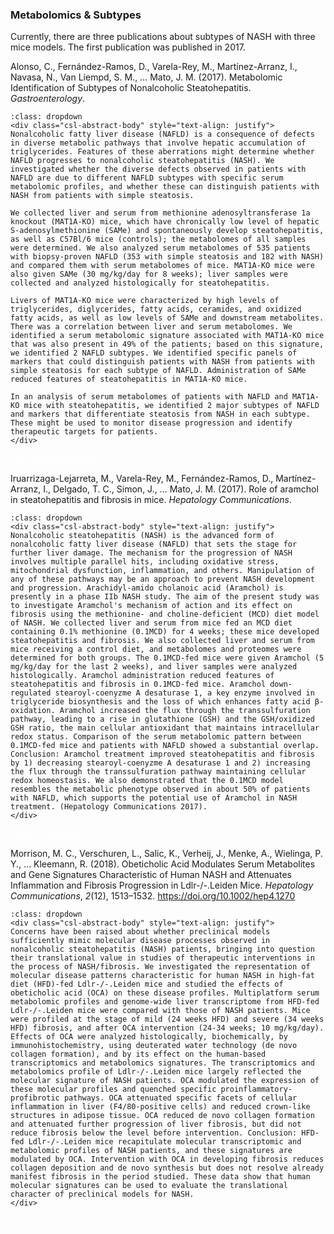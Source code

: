 ### Metabolomics & Subtypes

Currently, there are three publications about subtypes of NASH with three mice models. The first publication was published in 2017.

Alonso, C., Fernández-Ramos, D., Varela-Rey, M., Martínez-Arranz, I., Navasa, N., Van Liempd, S. M., … Mato, J. M. (2017). Metabolomic Identification of Subtypes of Nonalcoholic Steatohepatitis. <i>Gastroenterology</i>. 

```{admonition} Abstract
:class: dropdown
<div class="csl-abstract-body" style="text-align: justify">
Nonalcoholic fatty liver disease (NAFLD) is a consequence of defects in diverse metabolic pathways that involve hepatic accumulation of triglycerides. Features of these aberrations might determine whether NAFLD progresses to nonalcoholic steatohepatitis (NASH). We investigated whether the diverse defects observed in patients with NAFLD are due to different NAFLD subtypes with specific serum metabolomic profiles, and whether these can distinguish patients with NASH from patients with simple steatosis.    

We collected liver and serum from methionine adenosyltransferase 1a knockout (MAT1A-KO) mice, which have chronically low level of hepatic S-adenosylmethionine (SAMe) and spontaneously develop steatohepatitis, as well as C57Bl/6 mice (controls); the metabolomes of all samples were determined. We also analyzed serum metabolomes of 535 patients with biopsy-proven NAFLD (353 with simple steatosis and 182 with NASH) and compared them with serum metabolomes of mice. MAT1A-KO mice were also given SAMe (30 mg/kg/day for 8 weeks); liver samples were collected and analyzed histologically for steatohepatitis.  

Livers of MAT1A-KO mice were characterized by high levels of triglycerides, diglycerides, fatty acids, ceramides, and oxidized fatty acids, as well as low levels of SAMe and downstream metabolites. There was a correlation between liver and serum metabolomes. We identified a serum metabolomic signature associated with MAT1A-KO mice that was also present in 49% of the patients; based on this signature, we identified 2 NAFLD subtypes. We identified specific panels of markers that could distinguish patients with NASH from patients with simple steatosis for each subtype of NAFLD. Administration of SAMe reduced features of steatohepatitis in MAT1A-KO mice.  

In an analysis of serum metabolomes of patients with NAFLD and MAT1A-KO mice with steatohepatitis, we identified 2 major subtypes of NAFLD and markers that differentiate steatosis from NASH in each subtype. These might be used to monitor disease progression and identify therapeutic targets for patients.
</div>
```

<a href='https://www.gastrojournal.org/article/S0016-5085(17)30072-0/fulltext' style="color:white" class="btn btn-info">web</a>
<a href='https://www.gastrojournal.org/action/showPdf?pii=S0016-5085%2817%2930072-0' style="color:white" class="btn btn-info">pdf</a>
<a href='https://doi.org/10.1053/j.gastro.2017.01.015' style="color:white" class="btn btn-info">DOI</a>
<a href='https://pubmed.ncbi.nlm.nih.gov/28132890/' style="color:white" class="btn btn-info">Pubmed</a>

Iruarrizaga-Lejarreta, M., Varela-Rey, M., Fernández-Ramos, D., Martínez-Arranz, I., Delgado, T. C., Simon, J., … Mato, J. M. (2017). Role of aramchol in steatohepatitis and fibrosis in mice. <i>Hepatology Communications</i>.

```{admonition} Abstract
:class: dropdown
<div class="csl-abstract-body" style="text-align: justify">
Nonalcoholic steatohepatitis (NASH) is the advanced form of nonalcoholic fatty liver disease (NAFLD) that sets the stage for further liver damage. The mechanism for the progression of NASH involves multiple parallel hits, including oxidative stress, mitochondrial dysfunction, inflammation, and others. Manipulation of any of these pathways may be an approach to prevent NASH development and progression. Arachidyl-amido cholanoic acid (Aramchol) is presently in a phase IIb NASH study. The aim of the present study was to investigate Aramchol's mechanism of action and its effect on fibrosis using the methionine- and choline-deficient (MCD) diet model of NASH. We collected liver and serum from mice fed an MCD diet containing 0.1% methionine (0.1MCD) for 4 weeks; these mice developed steatohepatitis and fibrosis. We also collected liver and serum from mice receiving a control diet, and metabolomes and proteomes were determined for both groups. The 0.1MCD-fed mice were given Aramchol (5 mg/kg/day for the last 2 weeks), and liver samples were analyzed histologically. Aramchol administration reduced features of steatohepatitis and fibrosis in 0.1MCD-fed mice. Aramchol down-regulated stearoyl-coenyzme A desaturase 1, a key enzyme involved in triglyceride biosynthesis and the loss of which enhances fatty acid β-oxidation. Aramchol increased the flux through the transsulfuration pathway, leading to a rise in glutathione (GSH) and the GSH/oxidized GSH ratio, the main cellular antioxidant that maintains intracellular redox status. Comparison of the serum metabolomic pattern between 0.1MCD-fed mice and patients with NAFLD showed a substantial overlap. Conclusion: Aramchol treatment improved steatohepatitis and fibrosis by 1) decreasing stearoyl-coenyzme A desaturase 1 and 2) increasing the flux through the transsulfuration pathway maintaining cellular redox homeostasis. We also demonstrated that the 0.1MCD model resembles the metabolic phenotype observed in about 50% of patients with NAFLD, which supports the potential use of Aramchol in NASH treatment. (Hepatology Communications 2017).
</div>
```

<a href='https://aasldpubs.onlinelibrary.wiley.com/doi/full/10.1002/hep4.1107' style="color:white" class="btn btn-info">web</a>
<a href='https://doi.org/10.1002/hep4.1107' style="color:white" class="btn btn-info">DOI</a>
<a href='https://pubmed.ncbi.nlm.nih.gov/29159325/' style="color:white" class="btn btn-info">Pubmed</a>

Morrison, M. C., Verschuren, L., Salic, K., Verheij, J., Menke, A., Wielinga, P. Y., … Kleemann, R. (2018). Obeticholic Acid Modulates Serum Metabolites and Gene Signatures Characteristic of Human NASH and Attenuates Inflammation and Fibrosis Progression in Ldlr-/-.Leiden Mice. <i>Hepatology Communications</i>, <i>2</i>(12), 1513–1532. <a href="https://doi.org/10.1002/hep4.1270">https://doi.org/10.1002/hep4.1270</a>

```{admonition} Abstract
:class: dropdown
<div class="csl-abstract-body" style="text-align: justify">
Concerns have been raised about whether preclinical models sufficiently mimic molecular disease processes observed in nonalcoholic steatohepatitis (NASH) patients, bringing into question their translational value in studies of therapeutic interventions in the process of NASH/fibrosis. We investigated the representation of molecular disease patterns characteristic for human NASH in high-fat diet (HFD)-fed Ldlr-/-.Leiden mice and studied the effects of obeticholic acid (OCA) on these disease profiles. Multiplatform serum metabolomic profiles and genome-wide liver transcriptome from HFD-fed Ldlr-/-.Leiden mice were compared with those of NASH patients. Mice were profiled at the stage of mild (24 weeks HFD) and severe (34 weeks HFD) fibrosis, and after OCA intervention (24-34 weeks; 10 mg/kg/day). Effects of OCA were analyzed histologically, biochemically, by immunohistochemistry, using deuterated water technology (de novo collagen formation), and by its effect on the human-based transcriptomics and metabolomics signatures. The transcriptomics and metabolomics profile of Ldlr-/-.Leiden mice largely reflected the molecular signature of NASH patients. OCA modulated the expression of these molecular profiles and quenched specific proinflammatory-profibrotic pathways. OCA attenuated specific facets of cellular inflammation in liver (F4/80-positive cells) and reduced crown-like structures in adipose tissue. OCA reduced de novo collagen formation and attenuated further progression of liver fibrosis, but did not reduce fibrosis below the level before intervention. Conclusion: HFD-fed Ldlr-/-.Leiden mice recapitulate molecular transcriptomic and metabolomic profiles of NASH patients, and these signatures are modulated by OCA. Intervention with OCA in developing fibrosis reduces collagen deposition and de novo synthesis but does not resolve already manifest fibrosis in the period studied. These data show that human molecular signatures can be used to evaluate the translational character of preclinical models for NASH.
</div>
```

<a href='https://aasldpubs.onlinelibrary.wiley.com/doi/full/10.1002/hep4.1270' style="color:white" class="btn btn-info">web</a>
<a href='https://doi.org/10.1002/hep4.1270' style="color:white" class="btn btn-info">DOI</a>
<a href='https://pubmed.ncbi.nlm.nih.gov/30556039/' style="color:white" class="btn btn-info">Pubmed</a>
